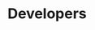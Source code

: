---
weight: 300
title: "Developers"
description: "Information about developing apps and working on the Draft framework."
icon: "code"
draft: false
toc: true
---